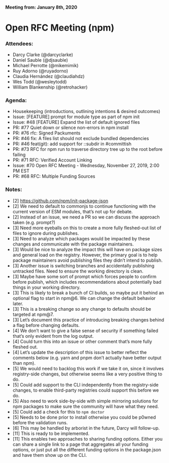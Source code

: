 #### Meeting from: January 8th, 2020
# Open RFC Meeting (npm)

### Attendees:

- Darcy Clarke (@darcyclarke)
- Daniel Sauble (@djsauble)
- Michael Perrotte (@mikemimik)
- Ruy Adorno (@ruyadorno)
- Claudia Hernández (@claudiahdz)
- Wes Todd (@wesleytodd)
- William Blankenship (@retrohacker)

### Agenda:

- Housekeeping (introductions, outlining intentions & desired outcomes)
- Issue: [FEATURE] prompt for module type as part of npm init 
- Issue: #48 [FEATURE] Expand the list of default ignored files
- PR: #77 Quiet down or silence non-errors in npm install
- PR: #76 rfc: Signed Packuments
- PR: #46 fix: A files list should not exclude bundled dependencies
- PR: #46 feat(git): add support for ::subdir in #committish
- PR: #73 RFC for npm run to traverse directory tree up to the root before failing
- PR: #71 RFC: Verified Account Linking
- Issue: #70 Open RFC Meeting - Wednesday, November 27, 2019, 2:00 PM EST
- PR: #68 RFC: Multiple Funding Sources

### Notes:

- [2] https://github.com/npm/init-package-json
- [2] We need to default to commonjs to continue functioning with the current version of ESM modules, that’s not up for debate.
- [2] Instead of an issue, we need a PR so we can discuss the approach taken (e.g. prompt?)
- [3] Need more eyeballs on this to create a more fully fleshed-out list of files to ignore during publishes.
- [3] Need to analyze which packages would be impacted by these changes and communicate with the package maintainers.
- [3] Would be nice to analyze the impact this will have on package sizes and general load on the registry. However, the primary goal is to help package maintainers avoid publishing files they didn’t intend to publish.
- [3] Another issue is switching branches and accidentally publishing untracked files. Need to ensure the working directory is clean.
- [3] Maybe have some sort of prompt which forces people to confirm before publish, which includes recommendations about potentially bad things in your working directory.
- [3] This is likely to break a bunch of CI builds, so maybe put it behind an optional flag to start in npm@6. We can change the default behavior later.
- [3] This is a breaking change so any change to defaults should be targeted at npm@7.
- [3] Let’s document this practice of introducing breaking changes behind a flag before changing defaults.
- [4] We don’t want to give a false sense of security if something failed that’s only evident from the log output.
- [4] Could turn this into an issue or other comment that’s more fully fleshed out.
- [4] Let’s update the description of this issue to better reflect the comments below (e.g. yarn and pnpm don’t actually have better output than npm).
- [5] We would need to backlog this work if we take it on, since it involves registry-side changes, but otherwise seems like a very positive thing to do.
- [5] Could add support to the CLI independently from the registry-side changes, to enable third-party registries could support this before we do.
- [5] Also need to work side-by-side with simple mirroring solutions for npm packages to make sure the community will have what they need.
- [5] Could add a check for this to `npm doctor`
- [5] Needs to be done prior to install otherwise you could be p0wned before the validation runs.
- [6] This may be handled by arborist in the future, Darcy will follow-up.
- [11] This is ready to be implemented.
- [11] This enables two approaches to sharing funding options. Either you can share a single link to a page that aggregates all your funding options, or just put all the different funding options in the package.json and have them show up on the CLI.

